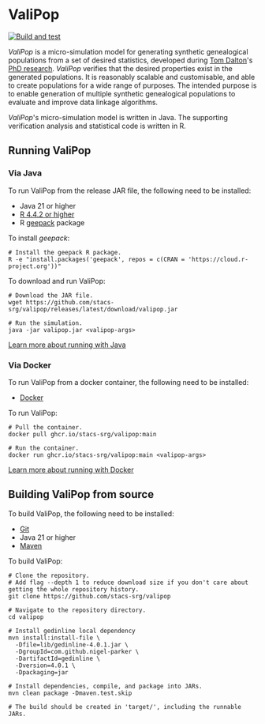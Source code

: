 # ValiPop

[![Build and test](https://github.com/stacs-srg/valipop/actions/workflows/push-jobs.yml/badge.svg)](https://github.com/stacs-srg/valipop/actions/workflows/push-jobs.yml)

_ValiPop_ is a micro-simulation model for generating synthetic genealogical populations
from a set of desired statistics, developed during [Tom Dalton](https://github.com/tomsdalton)'s
[PhD research](https://doi.org/10.17630/sta/247). _ValiPop_ verifies that the 
desired properties exist in the generated populations. It is reasonably scalable and 
customisable, and able to create populations for a wide range of purposes. The intended
purpose is to enable generation of multiple synthetic genealogical populations to evaluate and 
improve data linkage algorithms.

_ValiPop_'s micro-simulation model is written in Java. The supporting verification analysis 
and statistical code is written in R.

## Running ValiPop

### Via Java

To run ValiPop from the release JAR file, the following need to be installed:

- Java 21 or higher
- [R 4.4.2 or higher](https://cran.r-project.org/)
- R [geepack](https://cran.r-project.org/web/packages/geepack/index.html) package

To install _geepack_:

```shell
# Install the geepack R package.
R -e "install.packages('geepack', repos = c(CRAN = 'https://cloud.r-project.org'))"
```
To download and run ValiPop:

```shell
# Download the JAR file.
wget https://github.com/stacs-srg/valipop/releases/latest/download/valipop.jar

# Run the simulation.
java -jar valipop.jar <valipop-args>
```

[Learn more about running with Java](https://stacs-srg.github.io/valipop/usage/execution/java.html)


### Via Docker

To run ValiPop from a docker container, the following need to be installed:

- [Docker](https://www.docker.com/)

To run ValiPop:

```shell
# Pull the container.
docker pull ghcr.io/stacs-srg/valipop:main

# Run the container.
docker run ghcr.io/stacs-srg/valipop:main <valipop-args>
```

[Learn more about running with Docker](https://stacs-srg.github.io/valipop/usage/execution/docker.html)


## Building ValiPop from source

To build ValiPop, the following need to be installed:

- [Git](https://git-scm.com/)
- Java 21 or higher
- [Maven](https://maven.apache.org/)

To build ValiPop:

```shell
# Clone the repository.
# Add flag --depth 1 to reduce download size if you don't care about getting the whole repository history.
git clone https://github.com/stacs-srg/valipop

# Navigate to the repository directory.
cd valipop

# Install gedinline local dependency
mvn install:install-file \
  -Dfile=lib/gedinline-4.0.1.jar \
  -DgroupId=com.github.nigel-parker \
  -DartifactId=gedinline \
  -Dversion=4.0.1 \
  -Dpackaging=jar

# Install dependencies, compile, and package into JARs.
mvn clean package -Dmaven.test.skip

# The build should be created in 'target/', including the runnable JARs.
```
